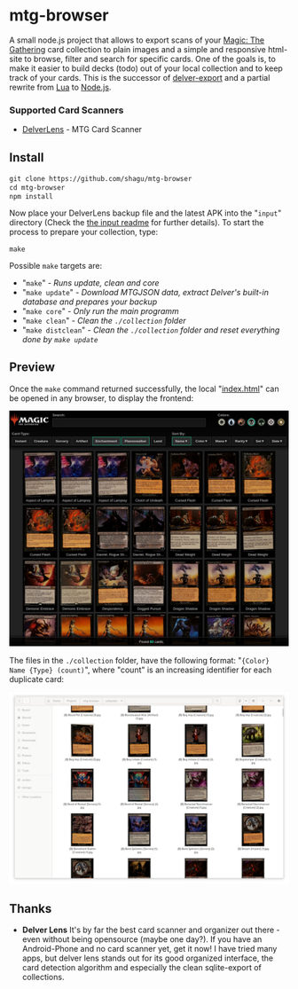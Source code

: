 # mtg-browser

A small node.js project that allows to export scans of your [Magic: The Gathering](https://magic.wizards.com) card collection to plain images and a simple and responsive html-site to browse, filter and search for specific cards. One of the goals is, to make it easier to build decks (todo) out of your local collection and to keep track of your cards. This is the successor of [delver-export](https://github.com/shagu/delverexport) and a partial rewrite from [Lua](https://www.lua.org) to [Node.js](https://nodejs.org).

### Supported Card Scanners

  - [DelverLens](https://www.delverlab.com) - MTG Card Scanner

## Install

    git clone https://github.com/shagu/mtg-browser
    cd mtg-browser
    npm install

Now place your DelverLens backup file and the latest APK into the "`input`" directory (Check the [the input readme](input/README.md) for further details).
To start the process to prepare your collection, type:

    make

Possible `make` targets are:

  - "`make`" - *Runs update, clean and core*
  - "`make update`" - *Download MTGJSON data, extract Delver's built-in database and prepares your backup*
  - "`make core`" - *Only run the main programm*
  - "`make clean`" - *Clean the `./collection` folder*
  - "`make distclean`" - *Clean the `./collection` folder and reset everything done by `make update`*

## Preview

Once the `make` command returned successfully, the local "[index.html](index.html)" can be opened in any browser, to display the frontend:

![preview.jpg](preview.jpg)

The files in the `./collection` folder, have the following format: "`{Color} Name {Type} (count)`", where "count" is an increasing identifier for each duplicate card:

![files.png](files.png)

## Thanks

- **Delver Lens**
It's by far the best card scanner and organizer out there - even without being opensource (maybe one day?). If you have an Android-Phone and no card scanner yet, get it now! I have tried many apps, but delver lens stands out for its good organized interface, the card detection algorithm and especially the clean sqlite-export of collections.